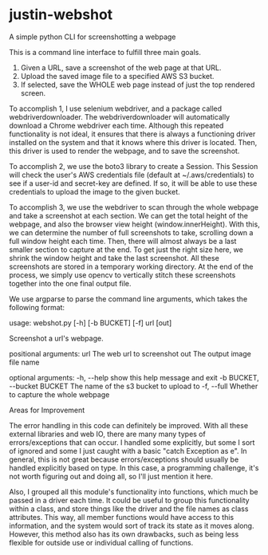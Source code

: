 # justin-webshot
A simple python CLI for screenshotting a webpage

This is a command line interface to fulfill three main goals.
1. Given a URL, save a screenshot of the web page at that URL.
2. Upload the saved image file to a specified AWS S3 bucket.
3. If selected, save the WHOLE web page instead of just the top rendered screen.

To accomplish 1, I use selenium webdriver, and a package called webdriverdownloader.
The webdriverdownloader will automatically download a Chrome webdriver each time.
Although this repeated functionality is not ideal, it ensures that there is always a functioning
driver installed on the system and that it knows where this driver is located.
Then, this driver is used to render the webpage, and to save the screenshot.

To accomplish 2, we use the boto3 library to create a Session. This Session will check the user's
AWS credentials file (default at ~/.aws/credentials) to see if a user-id and secret-key are defined.
If so, it will be able to use these credentials to upload the image to the given bucket.

To accomplish 3, we use the webdriver to scan through the whole webpage and take a screenshot at each section.
We can get the total height of the webpage, and also the browser view height (window.innerHeight). With this, we
can determine the number of full screenshots to take, scrolling down a full window height each time. Then, there will
almost always be a last smaller section to capture at the end. To get just the right size here, we shrink the window
height and take the last screenshot. All these screenshots are stored in a temporary working directory. At the end of the
process, we simply use opencv to vertically stitch these screenshots together into the one final output file.

We use argparse to parse the command line arguments, which takes the following format:

usage: webshot.py [-h] [-b BUCKET] [-f] url [out]

Screenshot a url's webpage.

positional arguments:
  url                   The web url to screenshot
  out                   The output image file name

optional arguments:
  -h, --help            show this help message and exit
  -b BUCKET, --bucket BUCKET
                        The name of the s3 bucket to upload to
  -f, --full            Whether to capture the whole webpage

Areas for Improvement

The error handling in this code can definitely be improved. With all these external libraries and web IO, there are
many many types of errors/exceptions that can occur. I handled some explicitly, but some I sort of ignored and some I
just caught with a basic "catch Exception as e". In general, this is not great because errors/exceptions should usually
be handled explicitly based on type. In this case, a programming challenge, it's not worth figuring out and doing all,
so I'll just mention it here.

Also, I grouped all this module's functionality into functions, which much be passed in a driver each time. It could be
useful to group this functionality within a class, and store things like the driver and the file names as class attributes.
This way, all member functions would have access to this information, and the system would sort of track its state as it
moves along. However, this method also has its own drawbacks, such as being less flexible for outside use or individual
calling of functions.
